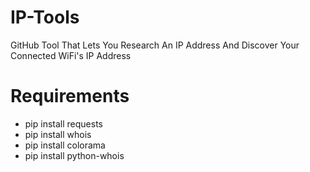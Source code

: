 # IP-Tools
GitHub Tool That Lets You Research An IP Address And Discover Your Connected WiFi's IP Address


# Requirements

- pip install requests
- pip install whois
- pip install colorama
- pip install python-whois
